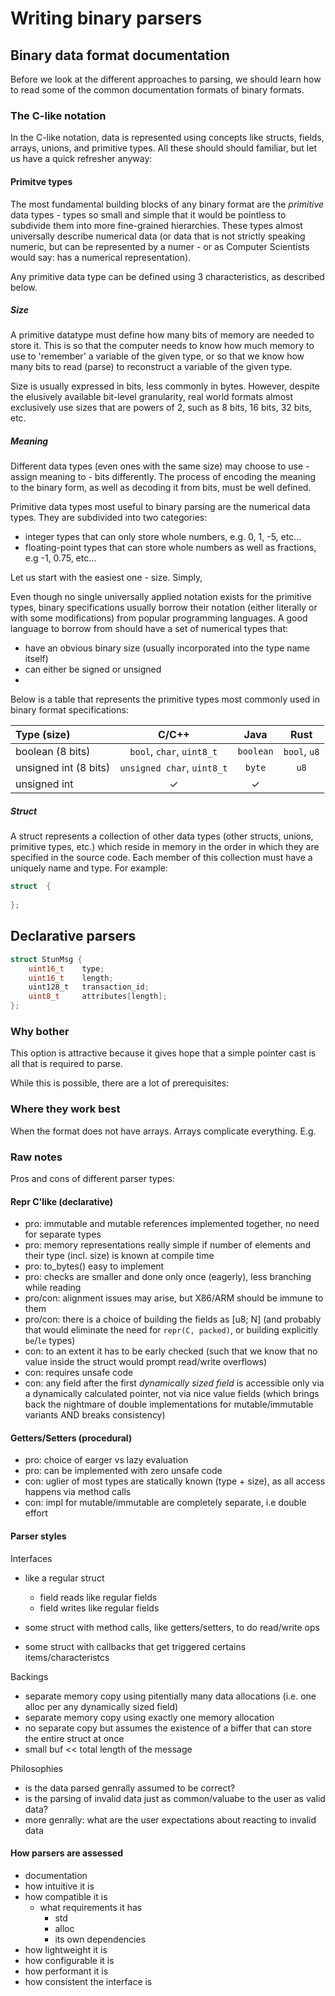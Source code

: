 # Writing binary parsers

## Binary data format documentation

Before we look at the different approaches to parsing, we should learn how to read 
some of the common documentation formats of binary formats.

### The C-like notation

In the C-like notation, data is represented using concepts like structs, fields, arrays, unions, and primitive types.
All these should should familiar, but let us have a quick refresher anyway:

#### Primitve types
The most fundamental building blocks of any binary format are the *primitive* data types - types so small and simple that it would be pointless to subdivide them into more fine-grained hierarchies.
These types almost universally describe numerical data (or data that is not strictly speaking numeric, but can be represented by a numer - or as Computer Scientists would say: has a numerical representation).

Any primitive data type can be defined using 3 characteristics, as described below.

##### Size

A primitive datatype must define how many bits of memory are needed to store it.
This is so that the computer needs to know how much memory to use to 'remember' a variable of the given type, 
or so that we know how many bits to read (parse) to reconstruct a variable of the given type.

Size is usually expressed in bits, less commonly in bytes. However, despite the elusively available bit-level granularity,
real world formats almost exclusively use sizes that are powers of 2, such as 8 bits, 16 bits, 32 bits, etc.
  
##### Meaning
    
Different data types (even ones with the same size) may choose to use - assign meaning to - bits differently.
The process of encoding the meaning to the binary form, as well as decoding it from bits, must be well defined.

Primitive data types most useful to binary parsing are the numerical data types. They are subdivided into two categories:
  - integer types that can only store whole numbers, e.g. 0, 1, -5, etc...
  - floating-point types that can store whole numbers as well as fractions, e.g -1, 0.75, etc...

Let us start with the easiest one - size. Simply, 

Even though no single universally applied notation exists for the primitive types, binary specifications usually borrow their notation (either literally or with some modifications) from popular programming languages.
A good language to borrow from should have a set of numerical types that:

 * have an obvious binary size (usually incorporated into the type name itself)
 * can either be signed or unsigned
 * 

Below is a table that represents the primitive types most commonly used in binary format specifications:

| Type (size)                    |           C/C++            |   Java    |     Rust      |
|:-------------------------------|:--------------------------:|:---------:|:-------------:|
| boolean (8 bits)               | `bool`, `char`, `uint8_t`  | `boolean` | `bool`, `u8`  |
| unsigned int (8 bits)          | `unsigned char`, `uint8_t` |  `byte`   |     `u8`      |
| unsigned int                   |          &check;           |  &check;  |               |

##### Struct

A struct represents a collection of other data types (other structs, unions, primitive types, etc.) which reside in memory in the order in which they are specified in the source code.
Each member of this collection must have a uniquely name and type. For example:

```C
struct  {
    
};
```


## Declarative parsers

```C
struct StunMsg {
    uint16_t    type;
    uint16_t    length;
    uint128_t   transaction_id;
    uint8_t     attributes[length];
};
```

### Why bother
This option is attractive because it gives hope that a simple pointer cast is all that is required to parse.

While this is possible, there are a lot of prerequisites:



### Where they work best

When the format does not have arrays. Arrays complicate everything. E.g.

### Raw notes

Pros and cons of different parser types:

#### Repr C'like (declarative)

 - pro: immutable and mutable references implemented together, no need for separate types
 - pro: memory representations really simple if number of elements and their type (incl. size) is known at compile time
 - pro: to_bytes() easy to implement
 - pro: checks are smaller and done only once (eagerly), less branching while reading
 - pro/con: alignment issues may arise, but X86/ARM should be immune to them
 - pro/con: there is a choice of building the fields as [u8; N] (and probably that would eliminate
   the need for `repr(C, packed)`, or building explicitly `be`/`le` types)
 - con: to an extent it has to be early checked (such that we know that no value inside the struct would prompt read/write overflows)
 - con: requires unsafe code
 - con: any field after the first *dynamically sized field* is accessible only via a dynamically calculated pointer,
   not via nice value fields (which brings back the nightmare of double implementations for mutable/immutable variants AND breaks consistency)

#### Getters/Setters (procedural)

 - pro: choice of earger vs lazy evaluation
 - pro: can be implemented with zero unsafe code
 - con: uglier of most types are statically known (type + size), as all access happens via method calls
 - con: impl for mutable/immutable are completely separate, i.e double effort

#### Parser styles

Interfaces

 - like a regular struct
   - field reads like regular fields
   - field writes like regular fields

 - some struct with method calls, like getters/setters, to do read/write ops

 - some struct with callbacks that get triggered certains items/characteristcs

Backings

 - separate memory copy using pitentially many data allocations (i.e. one alloc per any dynamically sized field)
 - separate memory copy using exactly one memory allocation
 - no separate copy but assumes the existence of a biffer that can store the entire struct at once
 - small buf << total length of the message

Philosophies

 - is the data parsed genrally assumed to be correct?
 - is the parsing of invalid data just as common/valuabe to the user as valid data?
 - more genrally: what are the user expectations about reacting to invalid data

#### How parsers are assessed

 - documentation
 - how intuitive it is
 - how compatible it is
   - what requirements it has
     - std
     - alloc
     - its own dependencies
 - how lightweight it is
 - how configurable it is
 - how performant it is
 - how consistent the interface is